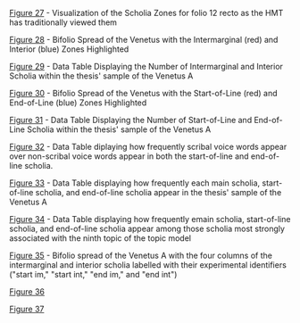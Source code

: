 [Figure 27](https://github.com/cjschu17/Thesis2016-2017/blob/master/Appendix/Chapters3%264/Images/Chapter4/Fig27.JPG) - Visualization of the Scholia Zones for folio 12 recto as the HMT has traditionally viewed them

[Figure 28](https://github.com/cjschu17/Thesis2016-2017/blob/master/Appendix/Chapters3%264/Images/Chapter4/Fig28.jpg) - Bifolio Spread of the Venetus with the Intermarginal (red) and Interior (blue) Zones Highlighted

[Figure 29](https://github.com/cjschu17/Thesis2016-2017/blob/master/Appendix/Chapters3%264/Images/Chapter4/Fig29.png) - Data Table Displaying the Number of Intermarginal and Interior Scholia within the thesis' sample of the Venetus A

[Figure 30](https://github.com/cjschu17/Thesis2016-2017/blob/master/Appendix/Chapters3%264/Images/Chapter4/Fig30.jpg) - Bifolio Spread of the Venetus with the Start-of-Line (red) and End-of-Line (blue) Zones Highlighted

[Figure 31](https://github.com/cjschu17/Thesis2016-2017/blob/master/Appendix/Chapters3%264/Images/Chapter4/Fig31.png) - Data Table Displaying the Number of Start-of-Line and End-of-Line Scholia within the thesis' sample of the Venetus A

[Figure 32](https://github.com/cjschu17/Thesis2016-2017/blob/master/Appendix/Chapters3%264/Images/Chapter4/Fig32.png) - Data Table diplaying how frequently scribal voice words appear over non-scribal voice words appear in both the start-of-line and end-of-line scholia.

[Figure 33](https://github.com/cjschu17/Thesis2016-2017/blob/master/Appendix/Chapters3%264/Images/Chapter4/Fig33.png) - Data Table displaying how frequently each main scholia, start-of-line scholia, and end-of-line scholia appear in the thesis' sample of the Venetus A

[Figure 34](https://github.com/cjschu17/Thesis2016-2017/blob/master/Appendix/Chapters3%264/Images/Chapter4/Fig34.png) - Data Table displaying how frequently emain scholia, start-of-line scholia, and end-of-line scholia appear among those scholia most strongly associated with the ninth topic of the topic model 

[Figure 35](https://github.com/cjschu17/Thesis2016-2017/blob/master/Appendix/Chapters3%264/Images/Chapter4/Fig35.jpg) - Bifolio spread of the Venetus A with the four columns of the intermarginal and interior scholia labelled with their experimental identifiers ("start im," "start int," "end im," and "end int")

[Figure 36](https://github.com/cjschu17/Thesis2016-2017/blob/master/Appendix/Chapters3%264/Images/Chapter4/Fig36.png)

[Figure 37](https://github.com/cjschu17/Thesis2016-2017/blob/master/Appendix/Chapters3%264/Images/Chapter4/Fig37.png)
